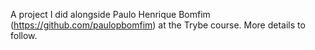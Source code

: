 A project I did alongside Paulo Henrique Bomfim (https://github.com/paulopbomfim) at the Trybe course. More details to follow.